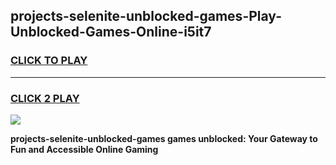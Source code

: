
## projects-selenite-unblocked-games-Play-Unblocked-Games-Online-i5it7
<h3>
<a href="https://premium76.site?title=projects-selenite-unblocked-games&ref=25A">CLICK TO PLAY</a></h3>
<hr>

<h3>
<a href="https://premium76.site?title=projects-selenite-unblocked-games&ref=25A">CLICK 2 PLAY</a>
  
</h3>

<a href="https://premium76.site?title=projects-selenite-unblocked-games&ref=25A"><img src="https://clearcache.store/games.png"></a>


**projects-selenite-unblocked-games games unblocked: Your Gateway to Fun and Accessible Online Gaming**
